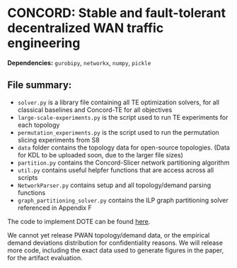 # CONCORD: Stable and fault-tolerant decentralized WAN traffic engineering

**Dependencies:** `gurobipy`, `networkx`, `numpy`, `pickle`

## File summary:
- `solver.py` is a library file containing all TE optimization solvers, for all classical baselines and Concord-TE for all objectives
- `large-scale-experiments.py` is the script used to run TE experiments for each topology
- `permutation_experiments.py` is the script used to run the permutation slicing experiments from S8
- `data` folder contains the topology data for open-source topologies. (Data for KDL to be uploaded soon, due to the larger file sizes)
- `partition.py` contains the Concord-Slicer network partitioning algorithm
- `util.py` contains useful helpfer functions that are access across all scripts
- `NetworkParser.py` contains setup and all topology/demand parsing functions
- `graph_partitioning_solver.py` contains the ILP graph partitioning solver referenced in Appendix F

The code to implement DOTE can be found [here](https://github.com/PredWanTE/DOTE).

We cannot yet release PWAN topology/demand data, or the empirical demand deviations distribution for confidentiality reasons. We will release more code, including the exact data used to generate figures in the paper, for the artifact evaluation.

